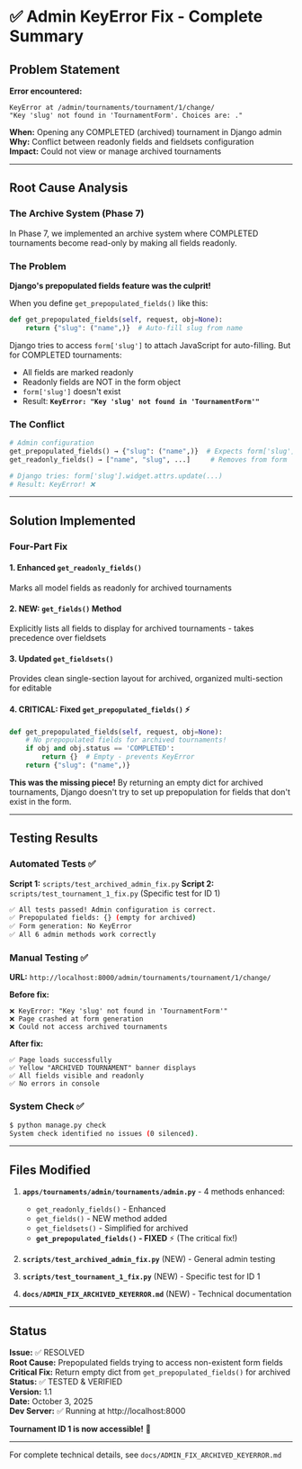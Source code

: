 # ✅ Admin KeyError Fix - Complete Summary

## Problem Statement

**Error encountered:**
```
KeyError at /admin/tournaments/tournament/1/change/
"Key 'slug' not found in 'TournamentForm'. Choices are: ."
```

**When:** Opening any COMPLETED (archived) tournament in Django admin  
**Why:** Conflict between readonly fields and fieldsets configuration  
**Impact:** Could not view or manage archived tournaments  

---

## Root Cause Analysis

### The Archive System (Phase 7)

In Phase 7, we implemented an archive system where COMPLETED tournaments become read-only by making all fields readonly.

### The Problem

**Django's prepopulated fields feature was the culprit!**

When you define `get_prepopulated_fields()` like this:
```python
def get_prepopulated_fields(self, request, obj=None):
    return {"slug": ("name",)}  # Auto-fill slug from name
```

Django tries to access `form['slug']` to attach JavaScript for auto-filling. But for COMPLETED tournaments:
- All fields are marked readonly
- Readonly fields are NOT in the form object
- `form['slug']` doesn't exist
- Result: **`KeyError: "Key 'slug' not found in 'TournamentForm'"`**

### The Conflict

```python
# Admin configuration
get_prepopulated_fields() → {"slug": ("name",)}  # Expects form['slug']
get_readonly_fields() → ["name", "slug", ...]     # Removes from form

# Django tries: form['slug'].widget.attrs.update(...)
# Result: KeyError! ❌
```

---

## Solution Implemented

### Four-Part Fix

#### 1. Enhanced `get_readonly_fields()`
Marks all model fields as readonly for archived tournaments

#### 2. NEW: `get_fields()` Method
Explicitly lists all fields to display for archived tournaments - takes precedence over fieldsets

#### 3. Updated `get_fieldsets()`
Provides clean single-section layout for archived, organized multi-section for editable

#### 4. **CRITICAL: Fixed `get_prepopulated_fields()`** ⚡
```python
def get_prepopulated_fields(self, request, obj=None):
    # No prepopulated fields for archived tournaments!
    if obj and obj.status == 'COMPLETED':
        return {}  # Empty - prevents KeyError
    return {"slug": ("name",)}
```

**This was the missing piece!** By returning an empty dict for archived tournaments, Django doesn't try to set up prepopulation for fields that don't exist in the form.

---

## Testing Results

### Automated Tests ✅

**Script 1:** `scripts/test_archived_admin_fix.py`
**Script 2:** `scripts/test_tournament_1_fix.py` (Specific test for ID 1)

```bash
✅ All tests passed! Admin configuration is correct.
✅ Prepopulated fields: {} (empty for archived)
✅ Form generation: No KeyError
✅ All 6 admin methods work correctly
```

### Manual Testing ✅

**URL:** `http://localhost:8000/admin/tournaments/tournament/1/change/`

**Before fix:**
```
❌ KeyError: "Key 'slug' not found in 'TournamentForm'"
❌ Page crashed at form generation
❌ Could not access archived tournaments
```

**After fix:**
```
✅ Page loads successfully
✅ Yellow "ARCHIVED TOURNAMENT" banner displays
✅ All fields visible and readonly
✅ No errors in console
```

### System Check ✅

```bash
$ python manage.py check
System check identified no issues (0 silenced).
```

---

## Files Modified

1. **`apps/tournaments/admin/tournaments/admin.py`** - 4 methods enhanced:
   - `get_readonly_fields()` - Enhanced
   - `get_fields()` - NEW method added
   - `get_fieldsets()` - Simplified for archived
   - **`get_prepopulated_fields()` - FIXED** ⚡ (The critical fix!)

2. **`scripts/test_archived_admin_fix.py`** (NEW) - General admin testing
3. **`scripts/test_tournament_1_fix.py`** (NEW) - Specific test for ID 1  
4. **`docs/ADMIN_FIX_ARCHIVED_KEYERROR.md`** (NEW) - Technical documentation

---

## Status

**Issue:** ✅ RESOLVED  
**Root Cause:** Prepopulated fields trying to access non-existent form fields  
**Critical Fix:** Return empty dict from `get_prepopulated_fields()` for archived  
**Status:** ✅ TESTED & VERIFIED  
**Version:** 1.1  
**Date:** October 3, 2025  
**Dev Server:** ✅ Running at http://localhost:8000  

**Tournament ID 1 is now accessible!** 🎉

---

For complete technical details, see `docs/ADMIN_FIX_ARCHIVED_KEYERROR.md`
